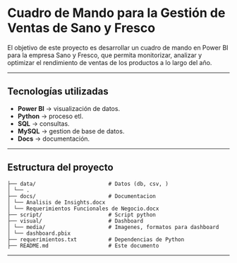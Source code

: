 # Cuadro de Mando para la Gestión de Ventas de Sano y Fresco

El objetivo de este proyecto es desarrollar un cuadro de mando en Power BI para la empresa
Sano y Fresco, que permita monitorizar, analizar y optimizar el rendimiento de ventas de los 
productos a lo largo del año.

---

## Tecnologías utilizadas
- **Power BI** → visualización de datos.
- **Python** → proceso etl.  
- **SQL** → consultas.
- **MySQL** → gestion de base de datos.
- **Docs** → documentación.
---

## Estructura del proyecto
```
├── data/                       # Datos (db, csv, ) 
│ └── .   
├── docs/                       # Documentacion  
│ └── Analisis de Insights.docx  
│ └── Requerimientos Funcionales de Negocio.docx 
├── script/                     # Script python
├── visual/                     # Dashboard
│ └── media/                    # Imagenes, formatos para dashboard
│ └── dashboard.pbix
├── requerimientos.txt          # Dependencias de Python  
├── README.md                   # Este documento
```
---
